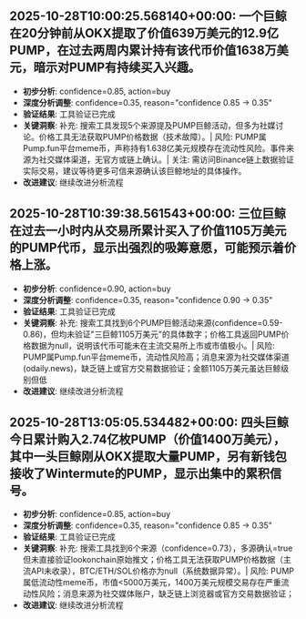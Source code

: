 
## 2025-10-28T10:00:25.568140+00:00: 一个巨鲸在20分钟前从OKX提取了价值639万美元的12.9亿PUMP，在过去两周内累计持有该代币价值1638万美元，暗示对PUMP有持续买入兴趣。
- **初步分析**: confidence=0.85, action=buy
- **深度分析调整**: confidence=0.35, reason="confidence 0.85 → 0.35"
- **验证结果**: 工具验证已完成
- **关键洞察**: 补充: 搜索工具发现5个来源提及PUMP巨鲸活动，但多为社媒讨论。价格工具无法获取PUMP价格数据（技术故障）。| 风险: PUMP属Pump.fun平台meme币，声称持有1.638亿美元规模存在流动性风险。事件来源为社交媒体渠道，无官方或链上确认。| 关注: 需访问Binance链上数据验证实际交易，建议等待更多可信来源确认该巨鲸地址的具体操作。
- **改进建议**: 继续改进分析流程


## 2025-10-28T10:39:38.561543+00:00: 三位巨鲸在过去一小时内从交易所累计买入了价值1105万美元的PUMP代币，显示出强烈的吸筹意愿，可能预示着价格上涨。
- **初步分析**: confidence=0.90, action=buy
- **深度分析调整**: confidence=0.35, reason="confidence 0.90 → 0.35"
- **验证结果**: 工具验证已完成
- **关键洞察**: 补充: 搜索工具找到6个PUMP巨鲸活动来源(confidence=0.59-0.86)，但均未验证"三巨鲸1105万美元"的具体数字；价格工具返回PUMP价格数据为null，说明该代币可能未在主流交易所上市或市值极小。| 风险: PUMP属Pump.fun平台meme币，流动性风险高；消息来源为社交媒体渠道(odaily.news)，缺乏链上或官方交易数据验证；金额1105万美元虽达巨鲸级别但低
- **改进建议**: 继续改进分析流程


## 2025-10-28T13:05:05.534482+00:00: 四头巨鲸今日累计购入2.74亿枚PUMP（价值1400万美元），其中一头巨鲸刚从OKX提取大量PUMP，另有新钱包接收了Wintermute的PUMP，显示出集中的累积信号。
- **初步分析**: confidence=0.85, action=buy
- **深度分析调整**: confidence=0.35, reason="confidence 0.85 → 0.35"
- **验证结果**: 工具验证已完成
- **关键洞察**: 补充: 搜索工具找到6个来源（confidence=0.73），多源确认=true但未直接验证lookonchain原始推文；价格工具无法获取PUMP价格数据（主流API未收录），BTC/ETH/SOL价格亦为null（系统数据异常）。| 风险: PUMP属低流动性meme币，市值<5000万美元，1400万美元规模交易存在严重流动性风险；消息来源为社交媒体账户，缺乏链上浏览器或官方交易数据验证；
- **改进建议**: 继续改进分析流程

